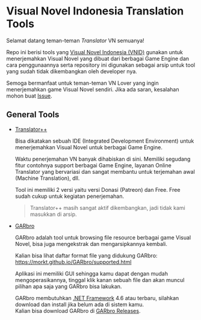 # Visual Novel Indonesia Translation Tools

Selamat datang teman-teman _Translator_ VN semuanya!

Repo ini berisi tools yang [Visual Novel Indonesia (VNID)](https://github.com/Visual-Novel-Indonesia "Visual Novel Indonesia") gunakan untuk menerjemahkan Visual Novel yang dibuat dari berbagai Game Engine dan cara penggunaannya serta repository ini digunakan sebagai arsip untuk tool yang sudah tidak dikembangkan oleh developer nya.

Semoga bermanfaat untuk teman-teman VN Lover yang ingin menerjemahkan game Visual Novel sendiri. Jika ada saran, kesalahan mohon buat [Issue](https://github.com/Visual-Novel-Indonesia/VN-Tools/issues "VN-Tools Issues").

## General Tools

- [Translator++](https://dreamsavior.net/download/ "Translator++ download")

  Bisa dikatakan sebuah IDE (Integrated Development Environment) untuk menerjemahkan Visual Novel untuk berbagai Game Engine.

  Waktu penerjemahan VN banyak dihabiskan di sini. Memiliki segudang fitur contohnya support berbagai Game Engine, layanan Online Translator yang bervariasi dan sangat membantu untuk terjemahan awal (Machine Translation), dll.

  Tool ini memiliki 2 versi yaitu versi Donasi (Patreon) dan Free. Free sudah cukup untuk kegiatan penerjemahan.

  > Translator++ masih sangat aktif dikembangkan, jadi tidak kami masukkan di arsip.
- [GARbro](https://github.com/morkt/GARbro "GARbro")

  GARbro adalah tool untuk browsing file resource berbagai game Visual Novel, bisa juga mengekstrak dan mengarsipkannya kembali.

  Kalian bisa lihat daftar format file yang didukung GARbro: <https://morkt.github.io/GARbro/supported.html>

  Aplikasi ini memiliki GUI sehingga kamu dapat dengan mudah mengoperasikannya, tinggal klik kanan sebuah file dan akan muncul pilihan apa saja yang GARbro bisa lakukan.

  GARbro membutuhkan [.NET Framework](https://www.microsoft.com/net ".NET Framework") 4.6 atau terbaru, silahkan download dan install jika belum ada di sistem kamu.  
  Kalian bisa download GARbro di [GARbro Releases](https://github.com/morkt/GARbro/releases "GARbro Releases").
